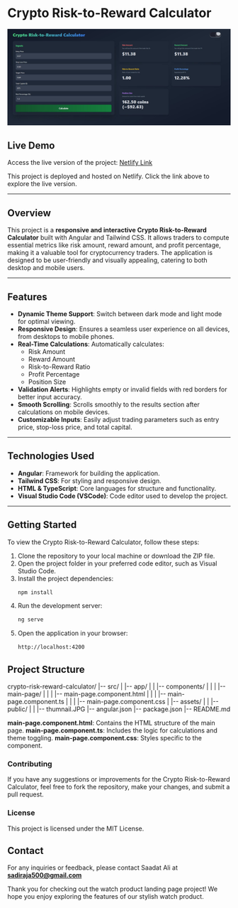 # Crypto Risk-to-Reward Calculator
![Thumbnail for Crypto Risk-to-Reward Calculator](public/thumnail.JPG)

## Live Demo

Access the live version of the project: [Netlify Link](https://cryptotradecalculator.netlify.app/)

This project is deployed and hosted on Netlify. Click the link above to explore the live version.

---

## Overview

This project is a **responsive and interactive Crypto Risk-to-Reward Calculator** built with Angular and Tailwind CSS. It allows traders to compute essential metrics like risk amount, reward amount, and profit percentage, making it a valuable tool for cryptocurrency traders. The application is designed to be user-friendly and visually appealing, catering to both desktop and mobile users.

---

## Features

- **Dynamic Theme Support**: Switch between dark mode and light mode for optimal viewing.
- **Responsive Design**: Ensures a seamless user experience on all devices, from desktops to mobile phones.
- **Real-Time Calculations**: Automatically calculates:
  - Risk Amount
  - Reward Amount
  - Risk-to-Reward Ratio
  - Profit Percentage
  - Position Size
- **Validation Alerts**: Highlights empty or invalid fields with red borders for better input accuracy.
- **Smooth Scrolling**: Scrolls smoothly to the results section after calculations on mobile devices.
- **Customizable Inputs**: Easily adjust trading parameters such as entry price, stop-loss price, and total capital.

---

## Technologies Used

- **Angular**: Framework for building the application.
- **Tailwind CSS**: For styling and responsive design.
- **HTML & TypeScript**: Core languages for structure and functionality.
- **Visual Studio Code (VSCode)**: Code editor used to develop the project.

---

## Getting Started

To view the Crypto Risk-to-Reward Calculator, follow these steps:

1. Clone the repository to your local machine or download the ZIP file.  
2. Open the project folder in your preferred code editor, such as Visual Studio Code.  
3. Install the project dependencies:
   ```bash
   npm install
4. Run the development server:
   ```bash
   ng serve

5. Open the application in your browser:
   ```bash
   http://localhost:4200

## Project Structure
crypto-risk-reward-calculator/
|-- src/
|   |-- app/
|   |   |-- components/
|   |   |   |-- main-page/
|   |   |       |-- main-page.component.html
|   |   |       |-- main-page.component.ts
|   |   |       |-- main-page.component.css
|   |-- assets/
|   |   |-- public/
|   |       |-- thumnail.JPG
|-- angular.json
|-- package.json
|-- README.md

**main-page.component.html**: Contains the HTML structure of the main page.
**main-page.component.ts**: Includes the logic for calculations and theme toggling.
**main-page.component.css**: Styles specific to the component.


### Contributing
If you have any suggestions or improvements for the Crypto Risk-to-Reward Calculator, feel free to fork the repository, make your changes, and submit a pull request.


### License
This project is licensed under the MIT License.

## Contact
For any inquiries or feedback, please contact Saadat Ali at **sadiraja500@gmail.com**

Thank you for checking out the watch product landing page project! We hope you enjoy exploring the features of our stylish watch product.
